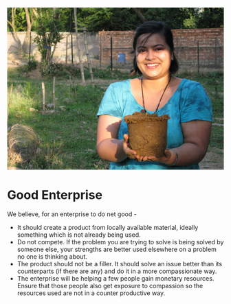 <!--

Title: Good Enterprise

-->
![](/images/gobar.jpg)

Good Enterprise
==

We believe, for an enterprise to do net good -

* It should create a product from locally available material, ideally something which is not already being used.
* Do not compete. If the problem you are trying to solve is being solved by someone else, your strengths are better used elsewhere on a problem no one is thinking about.
* The product should not be a filler. It should solve an issue better than its counterparts (if there are any) and do it in a more compassionate way.
* The enterprise will be helping a few people gain monetary resources. Ensure that those people also get exposure to compassion so the resources used are not in a counter productive way.
